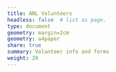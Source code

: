 ```yaml
---
title: ANL Volunteers
headless: false  # list as page.
type: document
geometry: margin=2cm
geometry: a4paper
share: true
summary: Volunteer info and forms
weight: 20
---
```


